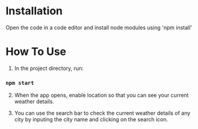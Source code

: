 # Installation

Open the code in a code editor and install node modules using 'npm install'

# How To Use

1. In the project directory, run:

### `npm start`

2. When the app opens, enable location so that you can see your current weather details.

3. You can use the search bar to check the current weather details of any city by inputing the city name and clicking on the search icon.